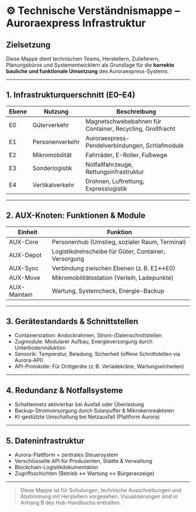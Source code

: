<!--
Autor: Fabio Weidner
Version: 1.0
Sektion: Infrastruktur – Auroraexpress
Veröffentlichung: April 2025
-->

# ⚙️ Technische Verständnismappe – Auroraexpress Infrastruktur

## Zielsetzung
Diese Mappe dient technischen Teams, Herstellern, Zulieferern, Planungsbüros und Systementwicklern als Grundlage für die **korrekte bauliche und funktionale Umsetzung** des Auroraexpress-Systems.

---

## 1. Infrastrukturquerschnitt (E0–E4)

| Ebene | Nutzung | Beschreibung |
|-------|---------|--------------|
| E0 | Güterverkehr | Magnetschwebebahnen für Container, Recycling, Großfracht |
| E1 | Personenverkehr | Auroraexpress-Pendelverbindungen, Schlafmodule |
| E2 | Mikromobilität | Fahrräder, E-Roller, Fußwege |
| E3 | Sonderlogistik | Notfallfahrzeuge, Rettungsinfrastruktur |
| E4 | Vertikalverkehr | Drohnen, Luftrettung, Expresslogistik |

---

## 2. AUX-Knoten: Funktionen & Module

| Einheit | Funktion |
|--------|----------|
| AUX-Core | Personenhub (Umstieg, sozialer Raum, Terminal) |
| AUX-Depot | Logistikdrehscheibe für Güter, Container, Versorgung |
| AUX-Sync | Verbindung zwischen Ebenen (z. B. E1↔E0) |
| AUX-Move | Mikromobilitätsstation (Verleih, Ladepunkte) |
| AUX-Maintain | Wartung, Systemcheck, Energie-Backup |

---

## 3. Gerätestandards & Schnittstellen

- Containerstation: Andockrahmen, Strom-/Datenschnittstellen
- Zugmodule: Modularer Aufbau, Energieversorgung durch Unterbodeninduktion
- Sensorik: Temperatur, Beladung, Sicherheit (offene Schnittstellen via Aurora-API)
- API-Protokolle: Für Drittgeräte (z. B. Verladekräne, Wartungseinheiten)

---

## 4. Redundanz & Notfallsysteme

- Schattennetz aktivierbar bei Ausfall oder Überlastung
- Backup-Stromversorgung durch Solarpuffer & Mikrokernreaktoren
- KI-gestützte Umschaltung bei Netzausfall (Plattform Aurora)

---

## 5. Dateninfrastruktur

- Aurora-Plattform = zentrales Steuersystem
- Verschlüsselte API für Produzenten, Städte & Verwaltung
- Blockchain-Logistikdokumentation
- Zugriffsschichten (Betrieb ↔ Wartung ↔ Bürgeranzeige)

---

> Diese Mappe ist für Schulungen, technische Ausschreibungen und Abstimmung mit Herstellern vorgesehen. Visualisierungen sind in Anhang B des Hub-Handbuchs enthalten.
